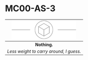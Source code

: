# MC00-AS-3

| <img src="../images/card-icons/d6.png" height="60" /> |
|:---:|
| **Nothing.** |
| *Less weight to carry around, I guess.* |
